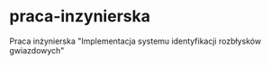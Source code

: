 # praca-inzynierska
Praca inżynierska "Implementacja systemu identyfikacji rozbłysków  gwiazdowych"
